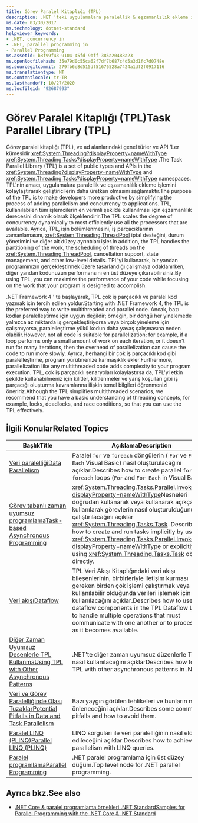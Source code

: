 ```yaml
---
title: Görev Paralel Kitaplığı (TPL)
description: .NET 'teki uygulamalara paralellik & eşzamanlılık ekleme işlemini basitleştirmek için, görev paralel kitaplığı (TPL), bir dizi genel tür ve API 'yi keşfedebilir.
ms.date: 03/30/2017
ms.technology: dotnet-standard
helpviewer_keywords:
- .NET, concurrency in
- .NET, parallel programming in
- Parallel Programming
ms.assetid: b8f99f43-9104-45fd-9bff-385a20488a23
ms.openlocfilehash: 35e79d0c55ca62f7df7b687c4d5a3d1fc7d0748e
ms.sourcegitcommit: 279fb6e8d515df51676528a7424a1df2f0917116
ms.translationtype: MT
ms.contentlocale: tr-TR
ms.lasthandoff: 10/27/2020
ms.locfileid: "92687993"
---
```

# <a name="task-parallel-library-tpl"></a><span data-ttu-id="018d8-103">Görev Paralel Kitaplığı (TPL)</span><span class="sxs-lookup"><span data-stu-id="018d8-103">Task Parallel Library (TPL)</span></span>
<span data-ttu-id="018d8-104">Görev paralel kitaplığı (TPL), ve ad alanlarındaki genel türler ve API 'Ler kümesidir <xref:System.Threading?displayProperty=nameWithType> <xref:System.Threading.Tasks?displayProperty=nameWithType> .</span><span class="sxs-lookup"><span data-stu-id="018d8-104">The Task Parallel Library (TPL) is a set of public types and APIs in the <xref:System.Threading?displayProperty=nameWithType> and <xref:System.Threading.Tasks?displayProperty=nameWithType> namespaces.</span></span> <span data-ttu-id="018d8-105">TPL'nin amacı, uygulamalara paralellik ve eşzamanlılık ekleme işlemini kolaylaştırarak geliştiricilerin daha üretken olmasını sağlamaktır.</span><span class="sxs-lookup"><span data-stu-id="018d8-105">The purpose of the TPL is to make developers more productive by simplifying the process of adding parallelism and concurrency to applications.</span></span> <span data-ttu-id="018d8-106">TPL, kullanılabilen tüm işlemcilerin en verimli şekilde kullanılması için eşzamanlılık derecesini dinamik olarak ölçeklendirir.</span><span class="sxs-lookup"><span data-stu-id="018d8-106">The TPL scales the degree of concurrency dynamically to most efficiently use all the processors that are available.</span></span> <span data-ttu-id="018d8-107">Ayrıca, TPL, işin bölümlenmesini, iş parçacıklarının zamanlamasını, <xref:System.Threading.ThreadPool> iptal desteğini, durum yönetimini ve diğer alt düzey ayrıntıları işler.</span><span class="sxs-lookup"><span data-stu-id="018d8-107">In addition, the TPL handles the partitioning of the work, the scheduling of threads on the <xref:System.Threading.ThreadPool>, cancellation support, state management, and other low-level details.</span></span> <span data-ttu-id="018d8-108">TPL'yi kullanarak, bir yandan programınızın gerçekleştirmek üzere tasarlandığı çalışmaya odaklanırken, diğer yandan kodunuzun performansını en üst düzeye çıkarabilirsiniz.</span><span class="sxs-lookup"><span data-stu-id="018d8-108">By using TPL, you can maximize the performance of your code while focusing on the work that your program is designed to accomplish.</span></span>  
  
 <span data-ttu-id="018d8-109">.NET Framework 4 ' te başlayarak, TPL çok iş parçacıklı ve paralel kod yazmak için tercih edilen yoldur.</span><span class="sxs-lookup"><span data-stu-id="018d8-109">Starting with .NET Framework 4, the TPL is the preferred way to write multithreaded and parallel code.</span></span> <span data-ttu-id="018d8-110">Ancak, bazı kodlar paralelleştirme için uygun değildir; örneğin, bir döngü her yinelemede yalnızca az miktarda iş gerçekleştiriyorsa veya birçok yineleme için çalışmıyorsa, paralelleştirme yükü kodun daha yavaş çalışmasına neden olabilir.</span><span class="sxs-lookup"><span data-stu-id="018d8-110">However, not all code is suitable for parallelization; for example, if a loop performs only a small amount of work on each iteration, or it doesn't run for many iterations, then the overhead of parallelization can cause the code to run more slowly.</span></span> <span data-ttu-id="018d8-111">Ayrıca, herhangi bir çok iş parçacıklı kod gibi paralelleştirme, program yürütmenize karmaşıklık ekler.</span><span class="sxs-lookup"><span data-stu-id="018d8-111">Furthermore, parallelization like any multithreaded code adds complexity to your program execution.</span></span> <span data-ttu-id="018d8-112">TPL, çok iş parçacıklı senaryoları kolaylaştırsa da, TPL'yi etkin şekilde kullanabilmeniz için kilitler, kilitlenmeler ve yarış koşulları gibi iş parçacığı oluşturma kavramlarına ilişkin temel bilgileri öğrenmenizi öneririz.</span><span class="sxs-lookup"><span data-stu-id="018d8-112">Although the TPL simplifies multithreaded scenarios, we recommend that you have a basic understanding of threading concepts, for example, locks, deadlocks, and race conditions, so that you can use the TPL effectively.</span></span>  
  
## <a name="related-topics"></a><span data-ttu-id="018d8-113">İlgili Konular</span><span class="sxs-lookup"><span data-stu-id="018d8-113">Related Topics</span></span>  
  
|<span data-ttu-id="018d8-114">Başlık</span><span class="sxs-lookup"><span data-stu-id="018d8-114">Title</span></span>|<span data-ttu-id="018d8-115">Açıklama</span><span class="sxs-lookup"><span data-stu-id="018d8-115">Description</span></span>|  
|-|-|  
|[<span data-ttu-id="018d8-116">Veri paralelliği</span><span class="sxs-lookup"><span data-stu-id="018d8-116">Data Parallelism</span></span>](data-parallelism-task-parallel-library.md)|<span data-ttu-id="018d8-117">Paralel `for` ve `foreach` döngülerin ( `For` ve `For Each` Visual Basic) nasıl oluşturulacağını açıklar.</span><span class="sxs-lookup"><span data-stu-id="018d8-117">Describes how to create parallel `for` and `foreach` loops (`For` and `For Each` in Visual Basic).</span></span>|  
|[<span data-ttu-id="018d8-118">Görev tabanlı zaman uyumsuz programlama</span><span class="sxs-lookup"><span data-stu-id="018d8-118">Task-based Asynchronous Programming</span></span>](task-based-asynchronous-programming.md)|<span data-ttu-id="018d8-119"><xref:System.Threading.Tasks.Parallel.Invoke%2A?displayProperty=nameWithType>Nesneleri doğrudan kullanarak veya kullanarak açıkça kullanılarak görevlerin nasıl oluşturulduğunu ve çalıştırılacağını açıklar <xref:System.Threading.Tasks.Task> .</span><span class="sxs-lookup"><span data-stu-id="018d8-119">Describes how to create and run tasks implicitly by using <xref:System.Threading.Tasks.Parallel.Invoke%2A?displayProperty=nameWithType> or explicitly by using <xref:System.Threading.Tasks.Task> objects directly.</span></span>|  
|[<span data-ttu-id="018d8-120">Veri akışı</span><span class="sxs-lookup"><span data-stu-id="018d8-120">Dataflow</span></span>](dataflow-task-parallel-library.md)|<span data-ttu-id="018d8-121">TPL Veri Akışı Kitaplığındaki veri akışı bileşenlerinin, birbirleriyle iletişim kurması gereken birden çok işlemi çalıştırmak veya kullanılabilir olduğunda verileri işlemek için nasıl kullanılacağını açıklar.</span><span class="sxs-lookup"><span data-stu-id="018d8-121">Describes how to use the dataflow components in the TPL Dataflow Library to handle multiple operations that must communicate with one another or to process data as it becomes available.</span></span>|  
|[<span data-ttu-id="018d8-122">Diğer Zaman Uyumsuz Desenlerle TPL Kullanma</span><span class="sxs-lookup"><span data-stu-id="018d8-122">Using TPL with Other Asynchronous Patterns</span></span>](using-tpl-with-other-asynchronous-patterns.md)|<span data-ttu-id="018d8-123">.NET'te diğer zaman uyumsuz düzenlerle TPL'nin nasıl kullanılacağını açıklar</span><span class="sxs-lookup"><span data-stu-id="018d8-123">Describes how to use TPL with other asynchronous patterns in .NET</span></span>|  
|[<span data-ttu-id="018d8-124">Veri ve Görev Paralelliğinde Olası Tuzaklar</span><span class="sxs-lookup"><span data-stu-id="018d8-124">Potential Pitfalls in Data and Task Parallelism</span></span>](potential-pitfalls-in-data-and-task-parallelism.md)|<span data-ttu-id="018d8-125">Bazı yaygın görülen tehlikeleri ve bunların nasıl önleneceğini açıklar.</span><span class="sxs-lookup"><span data-stu-id="018d8-125">Describes some common pitfalls and how to avoid them.</span></span>|  
|[<span data-ttu-id="018d8-126">Paralel LINQ (PLINQ)</span><span class="sxs-lookup"><span data-stu-id="018d8-126">Parallel LINQ (PLINQ)</span></span>](introduction-to-plinq.md)|<span data-ttu-id="018d8-127">LINQ sorguları ile veri paralelliğinin nasıl elde edileceğini açıklar.</span><span class="sxs-lookup"><span data-stu-id="018d8-127">Describes how to achieve data parallelism with LINQ queries.</span></span>|  
|[<span data-ttu-id="018d8-128">Paralel programlama</span><span class="sxs-lookup"><span data-stu-id="018d8-128">Parallel Programming</span></span>](index.md)|<span data-ttu-id="018d8-129">.NET paralel programlama için üst düzey düğüm.</span><span class="sxs-lookup"><span data-stu-id="018d8-129">Top level node for .NET parallel programming.</span></span>|  
  
## <a name="see-also"></a><span data-ttu-id="018d8-130">Ayrıca bkz.</span><span class="sxs-lookup"><span data-stu-id="018d8-130">See also</span></span>

- [<span data-ttu-id="018d8-131">.NET Core & paralel programlama örnekleri .NET Standard</span><span class="sxs-lookup"><span data-stu-id="018d8-131">Samples for Parallel Programming with the .NET Core & .NET Standard</span></span>](/samples/browse/?products=dotnet-core%2Cdotnet-standard&term=parallel)
